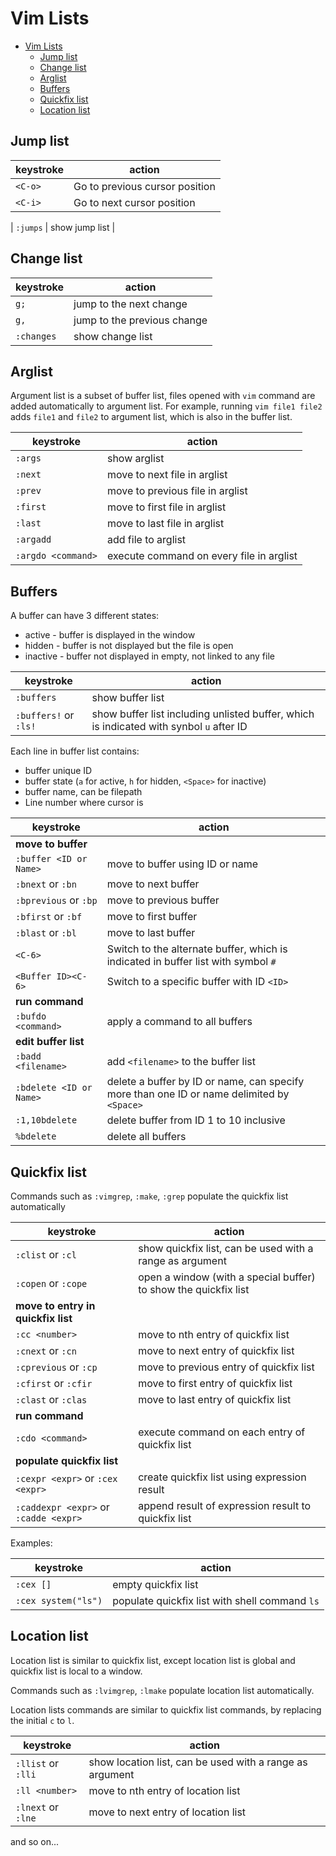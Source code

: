 <!-- markdownlint-disable MD013 -->

# Vim Lists

<!-- prettier-ignore-start -->

<!--toc:start-->
- [Vim Lists](#vim-lists)
  - [Jump list](#jump-list)
  - [Change list](#change-list)
  - [Arglist](#arglist)
  - [Buffers](#buffers)
  - [Quickfix list](#quickfix-list)
  - [Location list](#location-list)
<!--toc:end-->

<!-- prettier-ignore-end -->

## Jump list

| keystroke | action                         |
| --------- | ------------------------------ |
| `<C-o>`   | Go to previous cursor position |
| `<C-i>`   | Go to next cursor position     |

| `:jumps` | show jump list |

## Change list

| keystroke  | action                      |
| ---------- | --------------------------- |
| `g;`       | jump to the next change     |
| `g,`       | jump to the previous change |
| `:changes` | show change list            |

## Arglist

Argument list is a subset of buffer list, files opened with `vim` command are added automatically to argument list.
For example, running `vim file1 file2` adds `file1` and `file2` to argument list, which is also in the buffer list.

| keystroke          | action                                   |
| ------------------ | ---------------------------------------- |
| `:args`            | show arglist                             |
| `:next`            | move to next file in arglist             |
| `:prev`            | move to previous file in arglist         |
| `:first`           | move to first file in arglist            |
| `:last`            | move to last file in arglist             |
| `:argadd`          | add file to arglist                      |
| `:argdo <command>` | execute command on every file in arglist |

## Buffers

A buffer can have 3 different states:

- active - buffer is displayed in the window
- hidden - buffer is not displayed but the file is open
- inactive - buffer not displayed in empty, not linked to any file

| keystroke             | action                                                                                  |
| --------------------- | --------------------------------------------------------------------------------------- |
| `:buffers`            | show buffer list                                                                        |
| `:buffers!` or `:ls!` | show buffer list including unlisted buffer, which is indicated with synbol `u` after ID |

Each line in buffer list contains:

- buffer unique ID
- buffer state (`a` for active, `h` for hidden, `<Space>` for inactive)
- buffer name, can be filepath
- Line number where cursor is

| keystroke               | action                                                                                     |
| ----------------------- | ------------------------------------------------------------------------------------------ |
| **move to buffer**      |                                                                                            |
| `:buffer <ID or Name>`  | move to buffer using ID or name                                                            |
| `:bnext` or `:bn`       | move to next buffer                                                                        |
| `:bprevious` or `:bp`   | move to previous buffer                                                                    |
| `:bfirst` or `:bf`      | move to first buffer                                                                       |
| `:blast` or `:bl`       | move to last buffer                                                                        |
| `<C-6>`                 | Switch to the alternate buffer, which is indicated in buffer list with symbol `#`          |
| `<Buffer ID><C-6>`      | Switch to a specific buffer with ID `<ID>`                                                 |
| **run command**         |                                                                                            |
| `:bufdo <command>`      | apply a command to all buffers                                                             |
| **edit buffer list**    |                                                                                            |
| `:badd <filename>`      | add `<filename>` to the buffer list                                                        |
| `:bdelete <ID or Name>` | delete a buffer by ID or name, can specify more than one ID or name delimited by `<Space>` |
| `:1,10bdelete`          | delete buffer from ID 1 to 10 inclusive                                                    |
| `%bdelete`              | delete all buffers                                                                         |

## Quickfix list

Commands such as `:vimgrep`, `:make`, `:grep` populate the quickfix list automatically

| keystroke                             | action                                                          |
| ------------------------------------- | --------------------------------------------------------------- |
| `:clist` or `:cl`                     | show quickfix list, can be used with a range as argument        |
| `:copen` or `:cope`                   | open a window (with a special buffer) to show the quickfix list |
| **move to entry in quickfix list**    |                                                                 |
| `:cc <number>`                        | move to nth entry of quickfix list                              |
| `:cnext` or `:cn`                     | move to next entry of quickfix list                             |
| `:cprevious` or `:cp`                 | move to previous entry of quickfix list                         |
| `:cfirst` or `:cfir`                  | move to first entry of quickfix list                            |
| `:clast` or `:clas`                   | move to last entry of quickfix list                             |
| **run command**                       |                                                                 |
| `:cdo <command>`                      | execute command on each entry of quickfix list                  |
| **populate quickfix list**            |                                                                 |
| `:cexpr <expr>` or `:cex <expr>`      | create quickfix list using expression result                    |
| `:caddexpr <expr>` or `:cadde <expr>` | append result of expression result to quickfix list             |

Examples:

| keystroke           | action                                         |
| ------------------- | ---------------------------------------------- |
| `:cex []`           | empty quickfix list                            |
| `:cex system("ls")` | populate quickfix list with shell command `ls` |

## Location list

Location list is similar to quickfix list, except location list is global and quickfix list is local to a window.

Commands such as `:lvimgrep`, `:lmake` populate location list automatically.

Location lists commands are similar to quickfix list commands, by replacing the initial `c` to `l`.

| keystroke          | action                                                   |
| ------------------ | -------------------------------------------------------- |
| `:llist` or `:lli` | show location list, can be used with a range as argument |
| `:ll <number>`     | move to nth entry of location list                       |
| `:lnext` or `:lne` | move to next entry of location list                      |

and so on...
